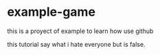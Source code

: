 # example-game
this is a proyect of example to learn how use github

this tutorial say what i hate everyone but is false.

